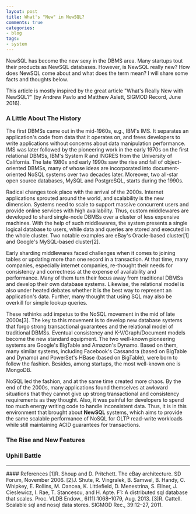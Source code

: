 ```yaml
---
layout: post
title: What's "New" in NewSQL?
comments: true
categories:
- blog
tags:
- system
---
```


NewSQL has become the new sexy in the DBMS area. Many startups tout their products as NewSQL databases.
However, is NewSQL really new? How does NewSQL come about and what does the term mean?
I will share some facts and thoughts below.

This article is mostly inspired by the great article "What's Really New with NewSQL?" (by Andrew Pavlo and Matthew Aslett, SIGMOD Record, June 2016).

### A Little About The History

The first DBMSs came out in the mid-1960s, e.g., IBM's IMS.
It separates an application's code from data that it operates on, and frees developers to write applications without concerns about data manipulation performance.
IMS was later followed by the pioneering work in the early 1970s on the first relational DBMSs, IBM's System R and INGRES from the University of California.
The late 1980s and early 1990s saw the rise and fall of object-oriented DBMSs, many of whose ideas are incorporated into document-oriented NoSQL systems over two decades later.
Moreover, two all-star open source databases, MySQL and PostgreSQL, starts during the 1990s.

Radical changes took place with the arrival of the 2000s.
Internet applications sprouted around the world, and scalability is the new dimension.
Systems need to scale to support massive concurrent users and provide online services with high availability.
Thus, custom middlewares are developed to shard single-node DBMSs over a cluster of less expensive machines.
With the help of such middlewares, the system presents a single logical database to users, while data and queries are stored and executed in the whole cluster.
Two notable examples are eBay's Oracle-based cluster[1] and Google's MySQL-based cluster[2].

Early sharding middlewares faced challenges when it comes to joining tables or updating more than one record in a transaction.
At that time, many companies, especially internet companies, re-thought their needs for consistency and correctness at the expense of availability and performance.
Many of them turn their focus away from traditional DBMSs and develop their own database systems.
Likewise, the relational model is also under heated debates whether it is the best way to represent an application's data.
Further, many thought that using SQL may also be overkill for simple lookup queries.

These rethinks add impetus to the NoSQL movement in the mid of late 2000s[3].
The key to this movement is to develop new database systems that forgo strong transactional guarantees and the relational model of traditional DBMSs.
Eventual consistency and K-V/Graph/Document models become the new standard equipment.
The two well-known pioneering systems are Google's BigTable and Amazon's Dynamo.
Based on them, many similar systems, including Facebook's Cassandra (based on BigTable and Dynamo) and PowerSet's HBase (based on BigTable), were born to follow the fashion.
Besides, among startups, the most well-known one is MongoDB.

NoSQL led the fashion, and at the same time created more chaos.
By the end of the 2000s, many applications found themselves at awkward situations that they cannot give up strong transactional and consistency requirements as they thought.
Also, it was painful for developers to spend too much energy writing code to handle inconsistent data.
Thus, it is in this environment that brought about **NewSQL** systems, which aims to provide the same scalable performance of NoSQL for OLTP read-write workloads while still maintaining ACID guarantees for transactions.

### The Rise and New Features


### Uphill Battle

<hr/>
#### References
[1]R. Shoup and D. Pritchett. The eBay architecture. SD Forum, November 2006.  
[2]J. Shute, R. Vingralek, B. Samwel, B. Handy, C. Whipkey, E. Rollins, M. Oancea, K. Littlefield, D. Menestrina, S. Ellner, J. Cieslewicz, I. Rae, T. Stancescu, and H. Apte. F1: A distributed sql database that scales. Proc. VLDB Endow., 6(11):1068–1079, Aug. 2013.  
[3]R. Cattell. Scalable sql and nosql data stores. SIGMOD Rec., 39:12–27, 2011.  